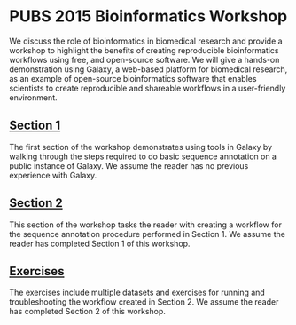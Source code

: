 PUBS 2015 Bioinformatics Workshop
=================================

We discuss the role of bioinformatics in biomedical research and provide a workshop to highlight the benefits of creating reproducible bioinformatics workflows using free, and open-source software. We will give a hands-on demonstration using Galaxy, a web-based platform for biomedical research, as an example of open-source bioinformatics software that enables scientists to create reproducible and shareable workflows in a user-friendly environment.

[Section 1](Section1/Section1.md)
------------------------

The first section of the workshop demonstrates using tools in Galaxy by walking through the steps required to do basic sequence annotation on a public instance of Galaxy. We assume the reader has no previous experience with Galaxy.


[Section 2](Section2/Section2.md)
------------------------

This section of the workshop tasks the reader with creating a workflow for the sequence annotation procedure performed in Section 1. We assume the reader has completed Section 1 of this workshop.

[Exercises](Section2/Exercises.md)
------------------------

The exercises include multiple datasets and exercises for running and troubleshooting the workflow created in Section 2. We assume the reader has completed Section 2 of this workshop.